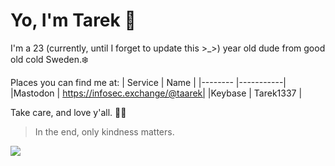 # Yo, I'm Tarek 🥳

I'm a 23 (currently, until I forget to update this >\_>) year old dude from good old cold Sweden.❄️

Places you can find me at:
| Service | Name |
|-------- |-----------|
|Mastodon | https://infosec.exchange/@taarek|
|Keybase | Tarek1337 |

Take care, and love y'all. 💖✨

> In the end, only kindness matters.

![](https://github-readme-stats.vercel.app/api?username=Taarek&count_private=true&show_icons=true&theme=dracula)
